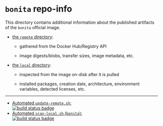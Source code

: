 # `bonita` repo-info

This directory contains additional information about the published artifacts of the `bonita` official image.

-	[the `remote` directory](remote/):

	-	gathered from the Docker Hub/Registry API

	-	image digests/blobs, transfer sizes, image metadata, etc.

-	[the `local` directory](local/):

	-	inspected from the image on-disk after it is pulled

	-	installed packages, creation date, architecture, environment variables, detected licenses, etc.

---

-	[Automated `update-remote.sh`:  
	![build status badge](https://doi-janky.infosiftr.net/job/repo-info/job/remote/badge/icon)](https://doi-janky.infosiftr.net/job/repo-info/job/remote/)
-	[Automated `scan-local.sh` (`bonita`):  
	![build status badge](https://doi-janky.infosiftr.net/job/repo-info/job/local/job/bonita/badge/icon)](https://doi-janky.infosiftr.net/job/repo-info/job/local/job/bonita)

